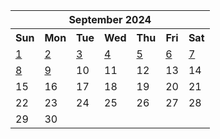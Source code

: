 <table align="center" border="0" cellpadding="0" cellspacing="0" class="month">
 <tr>
  <th class="month" colspan="7">
   September 2024
  </th>
 </tr>
 <tr>
  <th class="sun">
   Sun
  </th>
  <th class="mon">
   Mon
  </th>
  <th class="tue">
   Tue
  </th>
  <th class="wed">
   Wed
  </th>
  <th class="thu">
   Thu
  </th>
  <th class="fri">
   Fri
  </th>
  <th class="sat">
   Sat
  </th>
 </tr>
 <tr>
  <td class="sun">
   <a href="20240901.py">
    1
   </a>
  </td>
  <td class="mon">
   <a href="20240902.py">
    2
   </a>
  </td>
  <td class="tue">
   <a href="20240903.py">
    3
   </a>
  </td>
  <td class="wed">
   <a href="20240904.py">
    4
   </a>
  </td>
  <td class="thu">
   <a href="20240905.py">
    5
   </a>
  </td>
  <td class="fri">
   <a href="20240906.py">
    6
   </a>
  </td>
  <td class="sat">
   <a href="20240907.py">
    7
   </a>
  </td>
 </tr>
 <tr>
  <td class="sun">
   <a href="20240908.py">
    8
   </a>
  </td>
  <td class="mon">
   <a href="20240909.py">
    9
   </a>
  </td>
  <td class="tue">
   10
  </td>
  <td class="wed">
   11
  </td>
  <td class="thu">
   12
  </td>
  <td class="fri">
   13
  </td>
  <td class="sat">
   14
  </td>
 </tr>
 <tr>
  <td class="sun">
   15
  </td>
  <td class="mon">
   16
  </td>
  <td class="tue">
   17
  </td>
  <td class="wed">
   18
  </td>
  <td class="thu">
   19
  </td>
  <td class="fri">
   20
  </td>
  <td class="sat">
   21
  </td>
 </tr>
 <tr>
  <td class="sun">
   22
  </td>
  <td class="mon">
   23
  </td>
  <td class="tue">
   24
  </td>
  <td class="wed">
   25
  </td>
  <td class="thu">
   26
  </td>
  <td class="fri">
   27
  </td>
  <td class="sat">
   28
  </td>
 </tr>
 <tr>
  <td class="sun">
   29
  </td>
  <td class="mon">
   30
  </td>
  <td class="noday">
  </td>
  <td class="noday">
  </td>
  <td class="noday">
  </td>
  <td class="noday">
  </td>
  <td class="noday">
  </td>
 </tr>
</table>
